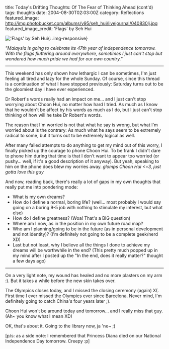 title: Today's Drifting Thoughts: Of The Fear of Thinking Ahead (cont'd)
tags: thoughts
date: 2004-08-30T02:03:00Z
category: Reflections
featured_image: http://img.photobucket.com/albums/v95/seh_hui/livejournal/040830lj.jpg
featured_image_credit: 'Flags' by Seh Hui

!['Flags' by Seh Hui](http://img.photobucket.com/albums/v95/seh_hui/livejournal/040830lj.jpg){: .img-responsive}

*"Malaysia is going to celebrate its 47th year of independence tomorrow. With the flags fluttering around everywhere, sometimes I just can't stop but wondered how much pride we had for our own country."*

---

This weekend has only shown how lethargic I can be sometimes, I'm just feeling all tired and lazy for the whole Sunday. Of course, since this thread is a continuation of what I have stopped previously: Saturday turns out to be the gloomiest day I have ever experienced.

Dr Robert's words really had an impact on me… and I just can't stop worrying about Choon Hui, no matter how hard I tried. As much as I know that he wouldn't be affect by his words as much as I do, but I just can't stop thinking of how will he take Dr Robert's words.

The reason that I'm worried is not that what he say is wrong, but what I'm worried about is the contrary: As much what he says seem to be extremely radical to some, but it turns out to be extremely logical as well.

After many failed attempts to do anything to get my mind out of this worry, I finally picked up the courage to phone Choon Hui. To be frank I didn't dare to phone him during that time is that I don't want to appear too worried (or pushy… well, if it's a good description of it anyway). But yeah, speaking to him on the phone does blew my worries away. *glomps Choon Hui <=3, just gotta love this guy*

And now, reading back, there's really a lot of gaps in my own thoughts that really put me into pondering mode:

- What is my own dreams?
- How do I define a normal, boring life? (well… most probably I would say going on a boring 9-5 job with nothing to stimulate my interest, but what else)
- How do I define greatness? (Woa! That's a BIG question)
- Where am I now, as in the position in my own future road map?
- Who am I planning/going to be in the future (as in personal development and not identity)? (I'm definitely not going to be a complete geek/nerd XD)
- Last but not least, why I believe all the things I done to achieve my dreams will be worthwhile in the end? (This pretty much popped up in my mind after I posted up the "In the end, does it really matter?" thought a few days ago)

---

On a very light note, my wound has healed and no more plasters on my arm :). But it takes a while before the new skin takes over.

The Olympics closes today, and I missed the closing ceremony (again) X(. First time I ever missed the Olympics ever since Barcelona. Never mind, I'm definitely going to catch China's four years later ;).

Choon Hui won't be around today and tomorrow… and I really miss that guy. (Ah~ you know what I mean XD)

OK, that's about it. Going to the library now, ja 'ne~ ;)

[p/s: as a side note: I remembered that Princess Diana died on our National Independence Day tomorrow. Creepy :p]
